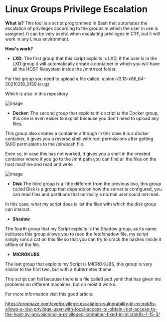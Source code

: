 # Linux Groups Privilege Escalation

**What is?**
This tool is a script programmed in Bash that automates the escalation of privileges according to the groups in which the user in use is assigned.
It can be very useful when escalating privileges in CTF, but it will work in any Linux environment.

**How's work?**

- **LXD**:
The first group that this script exploits is LXD, if the user is in the LXD group it will automatically create a container in which you will have all the HOST filesystem inside the /mnt/root folder.

For this group you need to upload a file called:
alpine-v3.13-x86_64-20210218_0139.tar.gz

Which is also in this repository

![image](https://user-images.githubusercontent.com/79543461/187026513-e9e2fa85-087f-4e57-a3cb-6e117f078a3b.png)

- **Docker**:
The second group that exploits this script is the Docker group, this one is even easier to exploit because you don't need to upload any files.

This group also creates a container although in this case it is a docker container, it gives you a reverse shell with root permissions after getting SUID permissions to the /bin/bash file.

Even so, in case this has not worked, it gives you a shell in the created container where if you go to the /mnt path you can find all the files on the host machine and read and write

![image](https://user-images.githubusercontent.com/79543461/187026739-363ea5df-0e19-4a6f-bb2f-a642c98ffa01.png)

- **Disk**
The third group is a little different from the previous two, this group called Disk is a group that depends on how the server is configured, you can read files and partitions that normally a normal user could not read.

In this case, what my script does is list the files with which the disk group can interact.

- **Shadow**

The fourth group that my Script exploits is the Shadow group, as its name indicates this group allows you to read the /etc/shadow file, my script simply runs a cat on this file so that you can try to crack the hashes inside it offline of the file.

- **MICROKUBS**

The last group that exploits my Script is MICROKUBS, this group is very similar to the first two, but with a Kubernetes theme.

This script can fail because there is a file called pod.yaml that has given me problems on different machines, but on most it works.

For more information visit this good article:

https://prophaze.com/cve/privilege-escalation-vulnerability-in-microk8s-allows-a-low-privilege-user-with-local-access-to-obtain-root-access-to-the-host-by-provisioning-a-privileged-container-fixed-in-microk8s-1-15-3/
